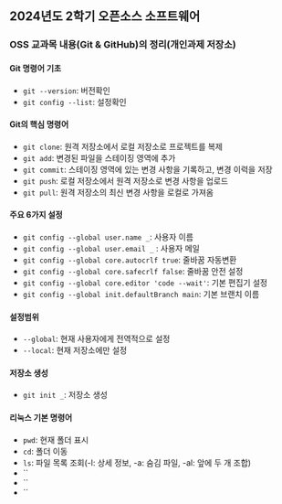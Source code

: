 ## 2024년도 2학기 오픈소스 소프트웨어
### OSS 교과목 내용(Git & GitHub)의 정리(개인과제 저장소)

#### Git 명령어 기초
- `git --version`: 버전확인
- `git config --list`: 설정확인

#### Git의 핵심 명령어
- `git clone`: 원격 저장소에서 로컬 저장소로 프로젝트를 복제
- `git add`: 변경된 파일을 스테이징 영역에 추가
- `git commit`: 스테이징 영역에 있는 변경 사항을 기록하고, 변경 이력을 저장
- `git push`: 로컬 저장소에서 원격 저장소로 변경 사항을 업로드
- `git pull`: 원격 저장소의 최신 변경 사항을 로컬로 가져옴

#### 주요 6가지 설정
- `git config --global user.name _`: 사용자 이름
- `git config --global user.email _` : 사용자 메일
- `git config --global core.autocrlf true`: 줄바꿈 자동변환
- `git config --global core.safecrlf false`: 줄바꿈 안전 설정
- `git config --global core.editor 'code --wait'`: 기본 편집기 설정
- `git config --global init.defaultBranch main`: 기본 브랜치 이름

#### 설정범위
- `--global`: 현재 사용자에게 전역적으로 설정
- `--local`: 현재 저장소에만 설정

#### 저장소 생성
- `git init _`: 저장소 생성

#### 리눅스 기본 명령어
- `pwd`: 현재 폴더 표시
- `cd`: 폴더 이동
- `ls`: 파일 목록 조회(-l: 상세 정보, -a: 숨김 파일, -al: 앞에 두 개 조합)
- ``
- ``
- ``
